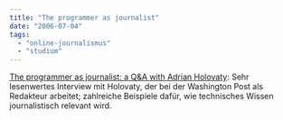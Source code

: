 ```yaml
---
title: "The programmer as journalist"
date: "2006-07-04"
tags: 
  - "online-journalismus"
  - "studium"
---
```


[The programmer as journalist: a Q&A with Adrian Holovaty](http://www.ojr.org/ojr/stories/060605niles/): Sehr lesenwertes Interview mit Holovaty, der bei der Washington Post als Redakteur arbeitet; zahlreiche Beispiele dafür, wie technisches Wissen journalistisch relevant wird.
